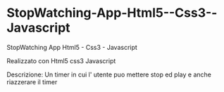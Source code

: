 # StopWatching-App-Html5--Css3--Javascript
StopWatching App Html5 - Css3 - Javascript

Realizzato con Html5 css3 Javascript

Descrizione:
Un timer in cui l' utente puo mettere stop ed play e anche riazzerare il timer
